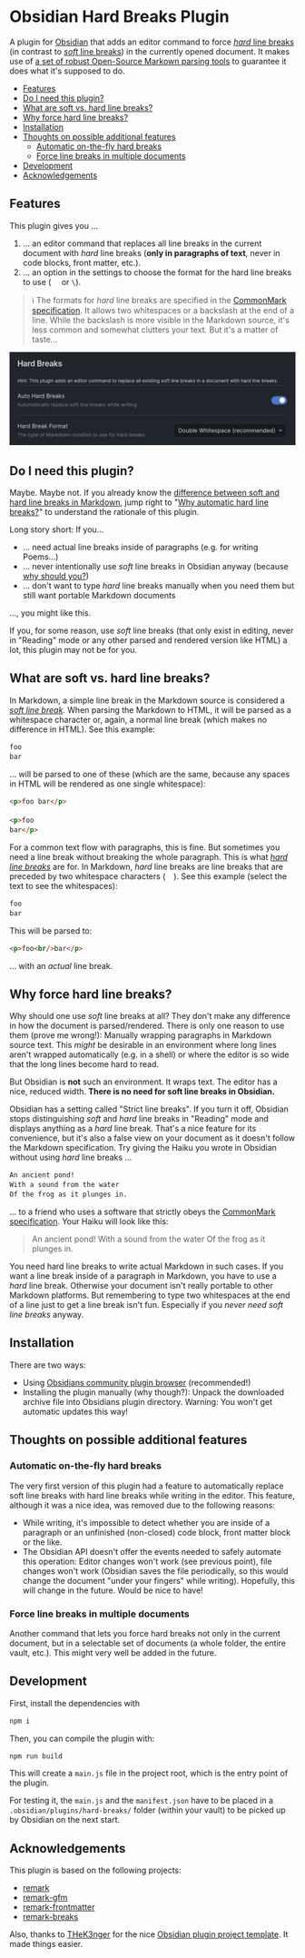 # Obsidian Hard Breaks Plugin <!-- omit in toc -->

A plugin for [Obsidian](https://obsidian.md/) that adds an editor command to force [*hard* line breaks](https://spec.commonmark.org/0.17/#hard-line-breaks) (in contrast to [*soft* line breaks](https://spec.commonmark.org/0.17/#soft-line-breaks)) in the currently opened document. It makes use of [a set of robust Open-Source Markown parsing tools](#acknowledgements) to guarantee it does what it's supposed to do.

- [Features](#features)
- [Do I need this plugin?](#do-i-need-this-plugin)
- [What are soft vs. hard line breaks?](#what-are-soft-vs-hard-line-breaks)
- [Why force hard line breaks?](#why-force-hard-line-breaks)
- [Installation](#installation)
- [Thoughts on possible additional features](#thoughts-on-possible-additional-features)
  - [Automatic on-the-fly hard breaks](#automatic-on-the-fly-hard-breaks)
  - [Force line breaks in multiple documents](#force-line-breaks-in-multiple-documents)
- [Development](#development)
- [Acknowledgements](#acknowledgements)


## Features

This plugin gives you ...

1) ... an editor command that replaces all line breaks in the current document with *hard* line breaks (**only in paragraphs of text**, never in code blocks, front matter, etc.).
2) ... an option in the settings to choose the format for the hard line breaks to use (`  ` or `\`).

> ℹ️ The formats for *hard* line breaks are specified in the [CommonMark specification](https://spec.commonmark.org/0.17/#hard-line-breaks). It allows two whitespaces or a backslash at the end of a line. While the backslash is more visible in the Markdown source, it's less common and somewhat clutters your text. But it's a matter of taste...

![screenshot of plugin settings](doc/screen_settings.png)


## Do I need this plugin?

Maybe. Maybe not. If you already know the [difference between soft and hard line breaks in Markdown](#what-are-soft-vs-hard-line-breaks), jump right to "[Why automatic hard line breaks?](#why-automatic-hard-line-breaks)" to understand the rationale of this plugin.

Long story short: If you...

- ... need actual line breaks inside of paragraphs (e.g. for writing Poems...)
- ... never intentionally use *soft* line breaks in Obsidian anyway (because [why should you?](#why-automatic-hard-line-breaks))
- ... don't want to type *hard* line breaks manually when you need them but still want portable Markdown documents

..., you might like this.

If you, for some reason, use *soft* line breaks (that only exist in editing, never in "Reading" mode or any other parsed and rendered version like HTML) a lot, this plugin may not be for you.


## What are soft vs. hard line breaks?

In Markdown, a simple line break in the Markdown source is considered a [*soft line break*](https://spec.commonmark.org/0.17/#soft-line-breaks). When parsing the Markdown to HTML, it will be parsed as a whitespace character or, again, a normal line break (which makes no difference in HTML). See this example:

```md
foo
bar
```

... will be parsed to one of these (which are the same, because any spaces in HTML will be rendered as one single whitespace):

```html
<p>foo bar</p>

<p>foo
bar</p>
```

For a common text flow with paragraphs, this is fine. But sometimes you need a line break without breaking the whole paragraph. This is what [*hard line breaks*](https://spec.commonmark.org/0.17/#hard-line-breaks) are for. In Markdown, *hard* line breaks are line breaks that are preceded by two whitespace characters (`  `). See this example (select the text to see the whitespaces):

```md
foo  
bar
```

This will be parsed to:

```html
<p>foo<br/>bar</p>
```

... with an *actual* line break.


## Why force hard line breaks?

Why should one use *soft* line breaks at all? They don't make any difference in how the document is parsed/rendered. There is only one reason to use them (prove me wrong!): Manually wrapping paragraphs in Markdown source text. This *might* be desirable in an environment where long lines aren't wrapped automatically (e.g. in a shell) or where the editor is so wide that the long lines become hard to read.

But Obsidian is **not** such an environment. It wraps text. The editor has a nice, reduced width. **There is no need for soft line breaks in Obsidian.**

Obsidian has a setting called "Strict line breaks". If you turn it off, Obsidian stops distinguishing *soft* and *hard* line breaks in "Reading" mode and displays anything as a *hard* line break. That's a nice feature for its convenience, but it's also a false view on your document as it doesn't follow the Markdown specification. Try giving the Haiku you wrote in Obsidian without using *hard* line breaks ...

```md
An ancient pond!
With a sound from the water
Of the frog as it plunges in.
```

... to a friend who uses a software that strictly obeys the [CommonMark specification](https://spec.commonmark.org). Your Haiku will look like this:

> An ancient pond! With a sound from the water Of the frog as it plunges in.

You need hard line breaks to write actual Markdown in such cases. If you want a line break inside of a paragraph in Markdown, you have to use a *hard* line break. Otherwise your document isn't really portable to other Markdown platforms. But remembering to type two whitespaces at the end of a line just to get a line break isn't fun. Especially if you *never need soft line breaks* anyway.


## Installation

There are two ways:

- Using [Obsidians community plugin browser](https://obsidian.md/plugins) (recommended!)
- Installing the plugin manually (why though?): Unpack the downloaded archive file into Obsidians plugin directory. Warning: You won't get automatic updates this way!


## Thoughts on possible additional features

### Automatic on-the-fly hard breaks

The very first version of this plugin had a feature to automatically replace soft line breaks with hard line breaks while writing in the editor. This feature, although it was a nice idea, was removed due to the following reasons:

- While writing, it's impossible to detect whether you are inside of a paragraph or an unfinished (non-closed) code block, front matter block or the like.
- The Obsidian API doesn't offer the events needed to safely automate this operation: Editor changes won't work (see previous point), file changes won't work (Obsidian saves the file periodically, so this would change the document "under your fingers" while writing). Hopefully, this will change in the future. Would be nice to have!

### Force line breaks in multiple documents

Another command that lets you force hard breaks not only in the current document, but in a selectable set of documents (a whole folder, the entire vault, etc.). This might very well be added in the future. 


## Development

First, install the dependencies with

```bash
npm i
```

Then, you can compile the plugin with:

```bash
npm run build
```

This will create a `main.js` file in the project root, which is the entry point of the plugin.

For testing it, the `main.js` and the `manifest.json` have to be placed in a `.obsidian/plugins/hard-breaks/` folder (within your vault) to be picked up by Obsidian on the next start.


## Acknowledgements

This plugin is based on the following projects:

- [remark](https://github.com/remarkjs/remark)
- [remark-gfm](https://github.com/remarkjs/remark-gfm)
- [remark-frontmatter](https://github.com/remarkjs/remark-frontmatter)
- [remark-breaks](https://github.com/remarkjs/remark-breaks)

Also, thanks to [THeK3nger](https://github.com/THeK3nger) for the nice [Obsidian plugin project template](https://github.com/THeK3nger/obsidian-plugin-template). It made things easier.